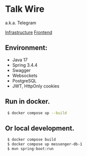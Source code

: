 # Talk Wire
a.k.a. Telegram

[Infrastructure](https://github.com/dasha-sync/messenger-infra)
[Frontend](https://github.com/dasha-sync/messenger-front)

## Environment:
- Java 17
- Spring 3.4.4
- Swagger
- Websockets
- PostgreSQL
- JWT, HttpOnly cookies

## Run in docker.
```sh
 $ docker compose up --build
```

## Or local development.
```sh
 $ docker compose build
 $ docker compose up messenger-db-1
 $ mvn spring-boot:run
```
